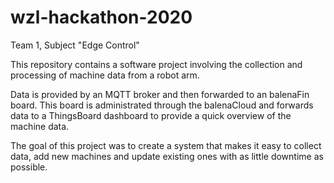 # wzl-hackathon-2020
Team 1, Subject "Edge Control"

This repository contains a software project involving the collection and processing of machine data from a robot arm.

Data is provided by an MQTT broker and then forwarded to an balenaFin board. This board is administrated through the balenaCloud and forwards data to a ThingsBoard dashboard to provide a quick overview of the machine data.

The goal of this project was to create a system that makes it easy to collect data, add new machines and update existing ones with as little downtime as possible.
